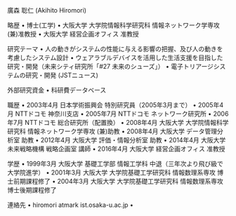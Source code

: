 廣森 聡仁 (Akihito Hiromori)

略歴
	•	博士(工学)
	•	大阪大学 大学院情報科学研究科 情報ネットワーク学専攻 (兼)准教授
	•	大阪大学 経営企画オフィス 准教授

研究テーマ
	•	人の動きがシステムの性能に与える影響の把握、及び人の動きを考慮したシステム設計
	•	ウェアラブルデバイスを活用した生活支援を目指した研究・開発（未来シティ研究所「#27 未来のシューズ」）
	•	電子トリアージシステムの研究・開発 (JSTニュース)

外部研究資金
	•	科研費データベース

職歴
	•	2003年4月 日本学術振興会 特別研究員（2005年3月まで）
	•	2005年4月 NTTドコモ 神奈川支店
	•	2005年7月 NTTドコモ ネットワーク研究所
	•	2006年7月 NTTドコモ 総合研究所（配置換）
	•	2008年4月 大阪大学 大学院情報科学研究科 情報ネットワーク学専攻 (兼)助教
	•	2008年4月 大阪大学 データ管理分析室 助教
	•	2012年4月 大阪大学 評価・情報分析室 助教
	•	2014年4月 大阪大学 未来戦略機構 戦略企画室 講師
	•	2016年4月 大阪大学 経営企画オフィス 准教授

学歴
	•	1999年3月 大阪大学 基礎工学部 情報工学科 中退（三年次より飛び級で大学院進学）
	•	2001年3月 大阪大学 大学院基礎工学研究科 情報数理系専攻 博士前期課程修了
	•	2004年3月 大阪大学 大学院基礎工学研究科 情報数理系専攻 博士後期課程修了

連絡先
	•	hiromori atmark ist.osaka-u.ac.jp
	•	
